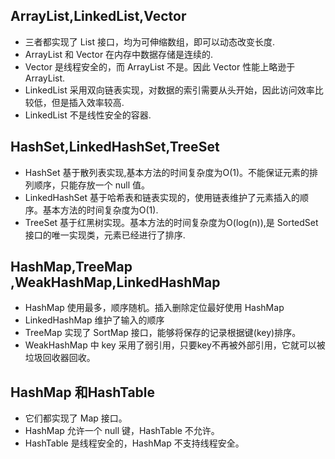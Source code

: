 ## ArrayList,LinkedList,Vector
- 三者都实现了 List 接口，均为可伸缩数组，即可以动态改变长度.
- ArrayList 和 Vector 在内存中数据存储是连续的.
- Vector 是线程安全的，而 ArrayList 不是。因此 Vector 性能上略逊于 ArrayList.
- LinkedList 采用双向链表实现，对数据的索引需要从头开始，因此访问效率比较低，但是插入效率较高.
- LinkedList 不是线性安全的容器.

## HashSet,LinkedHashSet,TreeSet
- HashSet 基于散列表实现,基本方法的时间复杂度为O(1)。不能保证元素的排列顺序，只能存放一个 null 值。
- LinkedHashSet 基于哈希表和链表实现的，使用链表维护了元素插入的顺序。基本方法的时间复杂度为O(1).
- TreeSet 基于红黑树实现。基本方法的时间复杂度为O(log(n)),是 SortedSet 接口的唯一实现类，元素已经进行了排序.

## HashMap,TreeMap ,WeakHashMap,LinkedHashMap
- HashMap 使用最多，顺序随机。插入删除定位最好使用 HashMap
- LinkedHashMap 维护了输入的顺序
- TreeMap 实现了 SortMap 接口，能够将保存的记录根据键(key)排序。
- WeakHashMap 中 key 采用了弱引用，只要key不再被外部引用，它就可以被垃圾回收器回收。

## HashMap 和HashTable
- 它们都实现了 Map 接口。
- HashMap 允许一个 null 键，HashTable 不允许。
- HashTable 是线程安全的，HashMap 不支持线程安全。